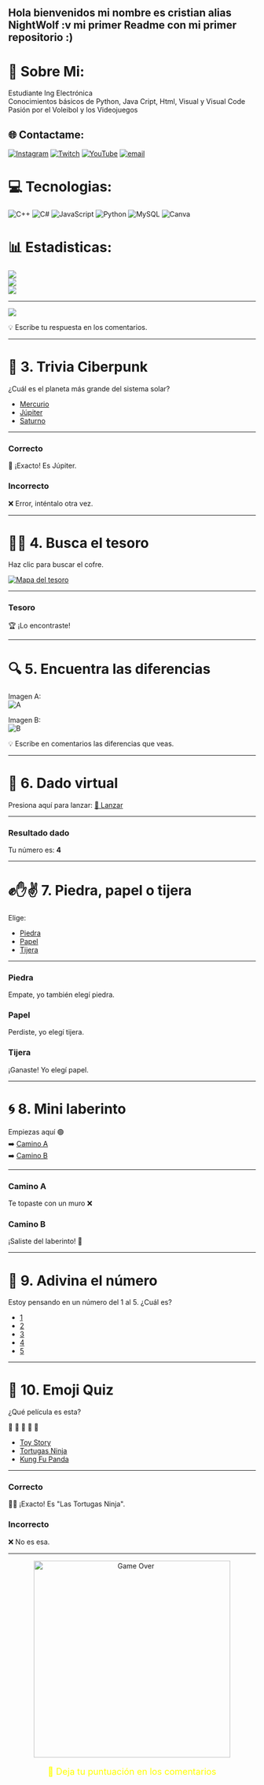 ## Hola bienvenidos mi nombre es cristian alias NightWolf :v mi primer Readme con mi primer repositorio :)

# 💫 Sobre Mi:
Estudiante Ing Electrónica<br>Conocimientos básicos de Python, Java Cript, Html, Visual y Visual Code<br>Pasión por el Voleibol y los Videojuegos<br>


## 🌐 Contactame:
[![Instagram](https://img.shields.io/badge/Instagram-%23E4405F.svg?logo=Instagram&logoColor=white)](https://instagram.com/cristian_david301) [![Twitch](https://img.shields.io/badge/Twitch-%239146FF.svg?logo=Twitch&logoColor=white)](https://twitch.tv/nightawolf03) [![YouTube](https://img.shields.io/badge/YouTube-%23FF0000.svg?logo=YouTube&logoColor=white)](https://youtube.com/@NightWolf) [![email](https://img.shields.io/badge/Email-D14836?logo=gmail&logoColor=white)](mailto:cris.la301@gmail.com) 

# 💻 Tecnologias:
![C++](https://img.shields.io/badge/c++-%2300599C.svg?style=for-the-badge&logo=c%2B%2B&logoColor=white) ![C#](https://img.shields.io/badge/c%23-%23239120.svg?style=for-the-badge&logo=csharp&logoColor=white) ![JavaScript](https://img.shields.io/badge/javascript-%23323330.svg?style=for-the-badge&logo=javascript&logoColor=%23F7DF1E) ![Python](https://img.shields.io/badge/python-3670A0?style=for-the-badge&logo=python&logoColor=ffdd54) ![MySQL](https://img.shields.io/badge/mysql-4479A1.svg?style=for-the-badge&logo=mysql&logoColor=white) ![Canva](https://img.shields.io/badge/Canva-%2300C4CC.svg?style=for-the-badge&logo=Canva&logoColor=white)
# 📊 Estadisticas:
![](https://github-readme-stats.vercel.app/api?username=Cris1711-NightWolf&theme=midnight-purple&hide_border=false&include_all_commits=false&count_private=false)<br/>
![](https://nirzak-streak-stats.vercel.app/?user=Cris1711-NightWolf&theme=midnight-purple&hide_border=false)<br/>
![](https://github-readme-stats.vercel.app/api/top-langs/?username=Cris1711-NightWolf&theme=midnight-purple&hide_border=false&include_all_commits=false&count_private=false&layout=compact)

---
[![](https://visitcount.itsvg.in/api?id=Cris1711-NightWolf&icon=4&color=2)](https://visitcount.itsvg.in)

<!-- Proudly created with GPRM ( https://gprm.itsvg.in ) -->

💡 Escribe tu respuesta en los comentarios.

---

# 🧠 3. Trivia Ciberpunk
¿Cuál es el planeta más grande del sistema solar?

- [Mercurio](#incorrecto)  
- [Júpiter](#correcto)  
- [Saturno](#incorrecto)  

---

### Correcto
🎉 ¡Exacto! Es Júpiter.

### Incorrecto
❌ Error, inténtalo otra vez.

---

# 🏴‍☠️ 4. Busca el tesoro
Haz clic para buscar el cofre.

[![Mapa del tesoro](https://i.imgur.com/6lGQ5lK.jpeg)](#tesoro)

---

### Tesoro
🏆 ¡Lo encontraste!

---

# 🔍 5. Encuentra las diferencias
Imagen A:  
![A](https://i.imgur.com/EK7wVxN.png)  

Imagen B:  
![B](https://i.imgur.com/lssn4Su.png)  

💡 Escribe en comentarios las diferencias que veas.

---

# 🎲 6. Dado virtual
Presiona aquí para lanzar: [🎲 Lanzar](#resultado-dado)

---

### Resultado dado
Tu número es: **4**

---

# ✊✋✌ 7. Piedra, papel o tijera
Elige:

- [Piedra](#piedra)  
- [Papel](#papel)  
- [Tijera](#tijera)  

---

### Piedra
Empate, yo también elegí piedra.

### Papel
Perdiste, yo elegí tijera.

### Tijera
¡Ganaste! Yo elegí papel.

---

# 🌀 8. Mini laberinto
Empiezas aquí 🟢  
➡️ [Camino A](#camino-a)  
➡️ [Camino B](#camino-b)  

---

### Camino A
Te topaste con un muro ❌

### Camino B
¡Saliste del laberinto! 🏁

---

# 🔢 9. Adivina el número
Estoy pensando en un número del 1 al 5. ¿Cuál es?

- [1](#incorrecto)  
- [2](#incorrecto)  
- [3](#correcto)  
- [4](#incorrecto)  
- [5](#incorrecto)  

---

# 🤖 10. Emoji Quiz
¿Qué película es esta?

🍕 🐢 🐢 🐢 🐢

- [Toy Story](#incorrecto)  
- [Tortugas Ninja](#correcto)  
- [Kung Fu Panda](#incorrecto)  

---

### Correcto
🐢🎉 ¡Exacto! Es "Las Tortugas Ninja".

### Incorrecto
❌ No es esa.

---

<!-- Footer con efecto arcade -->
<p align="center">
  <img src="https://media.giphy.com/media/fAnEC88LccN7a/giphy.gif" width="400" alt="Game Over">
</p>

<p align="center" style="color:#FFFF00; font-size:18px;">
  💬 Deja tu puntuación en los comentarios
</p>

